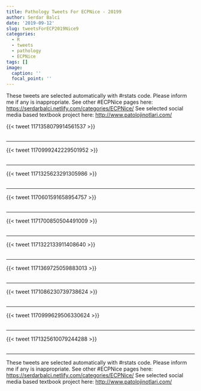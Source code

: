 ```yaml
---
title: Pathology Tweets For ECPNice - 20199
author: Serdar Balci
date: '2019-09-12'
slug: tweetsForECP2019Nice9
categories:
  - R
  - tweets
  - pathology
  - ECPNice
tags: []
image:
  caption: ''
  focal_point: ''
---
```



These tweets are selected automatically with #rstats code. Please inform me if any is inappropriate.
See other #ECPNice pages here: https://serdarbalci.netlify.com/categories/ECPNice/ 
See selected social media based textbook project here: http://www.patolojinotlari.com/

{{< tweet 1171358079914561537 >}}
<br>
<br>
<hr>
{{< tweet 1170999242229501952 >}}
<br>
<br>
<hr>
{{< tweet 1171325623291305986 >}}
<br>
<br>
<hr>
{{< tweet 1170601591658954757 >}}
<br>
<br>
<hr>
{{< tweet 1171700850504491009 >}}
<br>
<br>
<hr>
{{< tweet 1171322133911408640 >}}
<br>
<br>
<hr>
{{< tweet 1171369725059883013 >}}
<br>
<br>
<hr>
{{< tweet 1171086230739738624 >}}
<br>
<br>
<hr>
{{< tweet 1170999629506330624 >}}
<br>
<br>
<hr>
{{< tweet 1171325610079244288 >}}
<br>
<br>
<hr>


These tweets are selected automatically with #rstats code. Please inform me if any is inappropriate.
See other #ECPNice pages here: https://serdarbalci.netlify.com/categories/ECPNice/ 
See selected social media based textbook project here: http://www.patolojinotlari.com/
